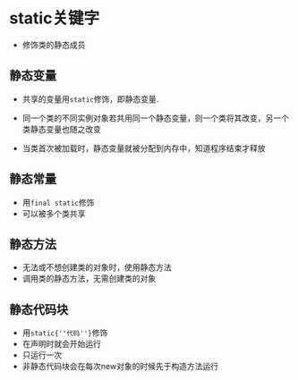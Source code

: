 # static关键字
-   修饰类的静态成员

## 静态变量

-   共享的变量用`static`修饰，即静态变量.

-   同一个类的不同实例对象若共用同一个静态变量，则一个类将其改变，另一个类静态变量也随之改变

-   当类首次被加载时，静态变量就被分配到内存中，知道程序结束才释放

## 静态常量

-   用`final static`修饰
-   可以被多个类共享

## 静态方法

-   无法或不想创建类的对象时，使用静态方法
-   调用类的静态方法，无需创建类的对象

## 静态代码块

-   用`static{''代码''}`修饰
-   在声明时就会开始运行
-   只运行一次
-   非静态代码块会在每次new对象的时候先于构造方法运行
